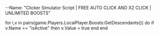--Name: "Clicker Simulator Script | FREE AUTO CLICK AND X2 CLICK | UNLIMITED BOOSTS"

for i,v in pairs(game.Players.LocalPlayer.Boosts:GetDescendants()) do
   if v.Name == "isActive" then
       v.Value = true
   end
end
